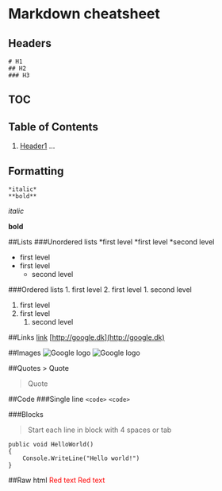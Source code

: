 # Markdown cheatsheet
## Headers

    # H1
	## H2
	### H3

## TOC

## Table of Contents

  1. [Header1](#H1)
  ...

## Formatting

	*italic*
	**bold**

*italic*

**bold**

##Lists
###Unordered lists
	*first level
	*first level
		*second level
* first level
* first level
	* second level

###Ordered lists
	1. first level
	2. first level
		1. second level
1. first level
2. first level
	1. second level

##Links
	[link](http://google.dk)
[http://google.dk](http://google.dk)

##Images
	![Google logo](https://www.google.dk/images/srpr/logo11w.png)
![Google logo](https://www.google.dk/images/srpr/logo11w.png)

##Quotes
	> Quote
> Quote

##Code
###Single line
	`<code>`
 `<code>` 

###Blocks
> Start each line in block with 4 spaces or tab

    public void HelloWorld()
	{
		Console.WriteLine("Hello world!")
	}

##Raw html
	<span style="color: red">Red text</span>
<span style="color: red">Red text</span>